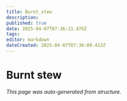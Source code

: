```yaml
---
title: Burnt_stew
description: 
published: true
date: 2025-04-07T07:36:11.476Z
tags: 
editor: markdown
dateCreated: 2025-04-07T07:36:09.413Z
---
```


# Burnt stew

*This page was auto-generated from structure.*